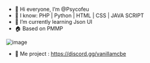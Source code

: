 - 👋 Hi everyone, I’m @Psycofeu
- 👀 I know: PHP | Python | HTML | CSS | JAVA SCRIPT
- 🌱 I’m currently learning Json UI
- 🏠 Based on PMMP

![image]([https://github.com/Psycofeu/Psycofeu/blob/main/media/1.png?raw=true](https://github.com/Dumont-Julien/Dumont-Julien/blob/main/github-metrics.svg))
- 🚧 Me project : https://discord.gg/vanillamcbe
